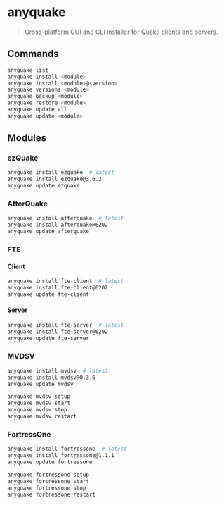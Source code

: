 # anyquake
> Cross-platform GUI and CLI installer for Quake clients and servers.


## Commands
```sh
anyquake list
anyquake install <module>
anyquake install <module>@<version>
anyquake versions <module>
anyquake backup <module>
anyquake restore <module>
anyquake update all
anyquake update <module>
```

## Modules

### ezQuake
```sh
anyquake install ezquake  # latest
anyquake install ezquake@3.6.2
anyquake update ezquake
```

### AfterQuake
```sh
anyquake install afterquake  # latest
anyquake install afterquake@6202
anyquake update afterquake
```

### FTE 
#### Client
```sh
anyquake install fte-client  # latest
anyquake install fte-client@6202
anyquake update fte-client
```

#### Server
```sh
anyquake install fte-server  # latest
anyquake install fte-server@6202
anyquake update fte-server
```

### MVDSV
```sh
anyquake install mvdsv  # latest
anyquake install mvdsv@0.3.6
anyquake update mvdsv

anyquake mvdsv setup
anyquake mvdsv start
anyquake mvdsv stop
anyquake mvdsv restart
```

### FortressOne
```sh
anyquake install fortressone  # latest
anyquake install fortressone@1.1.1
anyquake update fortressone

anyquake fortressone setup
anyquake fortressone start
anyquake fortressone stop
anyquake fortressone restart
```
